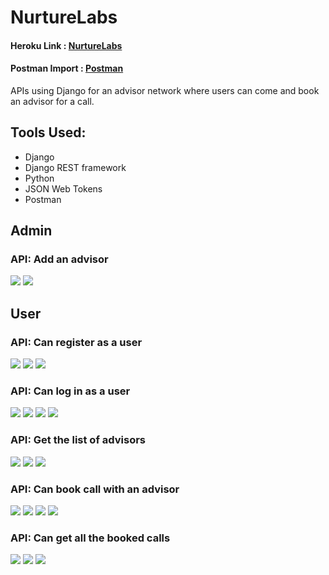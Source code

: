 # NurtureLabs

#### Heroku Link : [NurtureLabs](https://nurture--labs.herokuapp.com/)

#### Postman Import : [Postman](https://github.com/danieldavidraj/NurtureLabs/blob/main/Django.postman_collection.json)

APIs using Django for an advisor network where users can come and book an advisor for a call.

## Tools Used:
* Django
* Django REST framework
* Python
* JSON Web Tokens
* Postman

## Admin

### API: Add an advisor
<img src="images/1.png">
<img src="images/20.png">

## User

### API: Can register as a user
<img src="images/3.png">
<img src="images/4.png">
<img src="images/5.png">

### API: Can log in as a user
<img src="images/6.png">
<img src="images/21.png">
<img src="images/22.png">
<img src="images/23.png">

### API: Get the list of advisors
<img src="images/10.png">
<img src="images/18.png">
<img src="images/19.png">

### API: Can book call with an advisor
<img src="images/11.png">
<img src="images/12.png">
<img src="images/13.png">
<img src="images/14.png">

### API: Can get all the booked calls
<img src="images/15.png">
<img src="images/16.png">
<img src="images/17.png">
